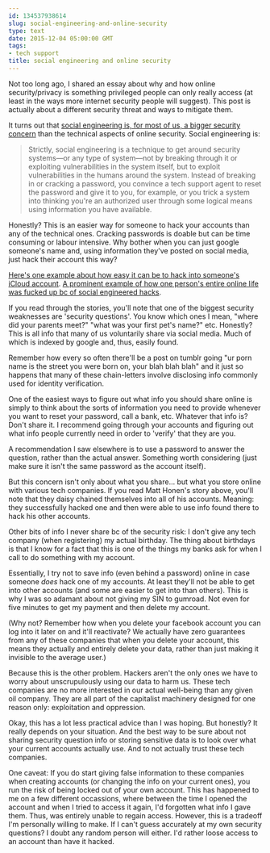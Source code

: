 ```yaml
---
id: 134537938614
slug: social-engineering-and-online-security
type: text
date: 2015-12-04 05:00:00 GMT
tags:
- tech support
title: social engineering and online security
---
```

Not too long ago, I shared an essay about why and how online security/privacy is something privileged people can only really access (at least in the ways more internet security people will suggest). This post is actually about a different security threat and ways to mitigate them.

It turns out that [social engineering is, for most of us, a bigger security concern][1] than the technical aspects of online security. Social engineering is:

> Strictly, social engineering is a technique to get around security systems—or any type of system—not by breaking through it or exploiting vulnerabilities in the system itself, but to exploit vulnerabilities in the humans around the system. Instead of breaking in or cracking a password, you convince a tech support agent to reset the password and give it to you, for example, or you trick a system into thinking you're an authorized user through some logical means using information you have available.

Honestly? This is an easier way for someone to hack your accounts than any of the technical ones. Cracking passwords is doable but can be time consuming or labour intensive. Why bother when you can just google someone's name and, using information they've posted on social media, just hack their account this way?

[Here's one example about how easy it can be to hack into someone's iCloud account][2]. [A prominent example of how one person's entire online life was fucked up bc of social engineered hacks][3].

If you read through the stories, you'll note that one of the biggest security weaknesses are 'security questions'. You know which ones I mean, "where did your parents meet?" "what was your first pet's name?" etc. Honestly? This is all info that many of us voluntarily share via social media. Much of which is indexed by google and, thus, easily found.

Remember how every so often there'll be a post on tumblr going "ur porn name is the street you were born on, your blah blah blah" and it just so happens that many of these chain-letters involve disclosing info commonly used for identity verification.

One of the easiest ways to figure out what info you should share online is simply to think about the sorts of information you need to provide whenever you want to reset your password, call a bank, etc. Whatever that info is? Don't share it. I recommend going through your accounts and figuring out what info people currently need in order to 'verify' that they are you.

A recommendation I saw elsewhere is to use a password to answer the question, rather than the actual answer. Something worth considering (just make sure it isn't the same password as the account itself).

But this concern isn't only about what you share... but what you store online with various tech companies. If you read Matt Honen's story above, you'll note that they daisy chained themselves into all of his accounts. Meaning: they successfully hacked one and then were able to use info found there to hack his other accounts.

Other bits of info I never share bc of the security risk: I don't give any tech company (when registering) my actual birthday. The thing about birthdays is that I know for a fact that this is one of the things my banks ask for when I call to do something with my account. 

Essentially, I try not to save info (even behind a password) online in case someone *does* hack one of my accounts. At least they'll not be able to get into other accounts (and some are easier to get into than others). This is why I was so adamant about not giving my SIN to gumroad. Not even for five minutes to get my payment and then delete my account.

(Why not? Remember how when you delete your facebook account you can log into it later on and it'll reactivate? We actually have zero guarantees from any of these companies that when you delete your account, this means they actually and entirely delete your data, rather than just making it invisible to the average user.)

Because this is the other problem. Hackers aren't the only ones we have to worry about unscrupulously using our data to harm us. These tech companies are no more interested in our actual well-being than any given oil company. They are all part of the capitalist machinery designed for one reason only: exploitation and oppression.

Okay, this has a lot less practical advice than I was hoping. But honestly? It really depends on your situation. And the best way to be sure about not sharing security question info or storing sensitive data is to look over what your current accounts actually use. And to not actually trust these tech companies.

One caveat: If you do start giving false information to these companies when creating accounts (or changing the info on your current ones), you run the risk of being locked out of your own account. This has happened to me on a few different occassions, where between the time I opened the account and when I tried to access it again, I'd forgotten what info I gave them. Thus, was entirely unable to regain access. However, this is a tradeoff I'm personally willing to make. If I can't guess accurately at my own security questions? I doubt any random person will either. I'd rather loose access to an account than have it hacked.

[1]: http://lifehacker.com/why-social-engineering-should-be-your-biggest-security-1630321227
[2]: https://www.washingtonpost.com/news/the-intersect/wp/2014/09/03/this-is-how-easy-it-is-to-hack-someones-icloud-with-their-security-questions/
[3]: http://www.wired.com/2012/08/apple-amazon-mat-honan-hacking/